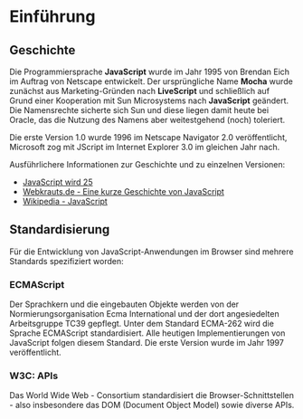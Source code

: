 # Einführung

## Geschichte

Die Programmiersprache **JavaScript** wurde im Jahr 1995 von Brendan Eich
im Auftrag von Netscape entwickelt. Der ursprüngliche Name **Mocha** wurde zunächst
aus Marketing-Gründen nach **LiveScript** und schließlich auf Grund einer Kooperation
mit Sun Microsystems nach **JavaScript** geändert. Die Namensrechte sicherte sich
Sun und diese liegen damit heute bei Oracle, das die Nutzung des Namens aber
weitestgehend (noch) toleriert.

Die erste Version 1.0 wurde 1996 im Netscape Navigator 2.0 veröffentlicht, Microsoft
zog mit JScript im Internet Explorer 3.0 im gleichen Jahr nach.

Ausführlichere Informationen zur Geschichte und zu einzelnen Versionen:

- [JavaScript wird 25](https://www.jetbrains.com/de-de/lp/javascript-25/)
- [Webkrauts.de - Eine kurze Geschichte von JavaScript](http://webkrauts.de/artikel/2015/eine-kurze-geschichte-von-javascript)
- [Wikipedia - JavaScript](https://de.wikipedia.org/wiki/JavaScript)

## Standardisierung

Für die Entwicklung von JavaScript-Anwendungen im Browser sind mehrere Standards
spezifiziert worden:

### ECMAScript

Der Sprachkern und die eingebauten Objekte werden von der Normierungsorganisation
Ecma International und der dort angesiedelten Arbeitsgruppe TC39 gepflegt. Unter
dem Standard ECMA-262 wird die Sprache ECMAScript standardisiert. Alle heutigen
Implementierungen von JavaScript folgen diesem Standard. Die erste Version wurde
im Jahr 1997 veröffentlicht.

### W3C: APIs

Das World Wide Web - Consortium standardisiert die Browser-Schnittstellen - also
insbesondere das DOM (Document Object Model) sowie diverse APIs.
